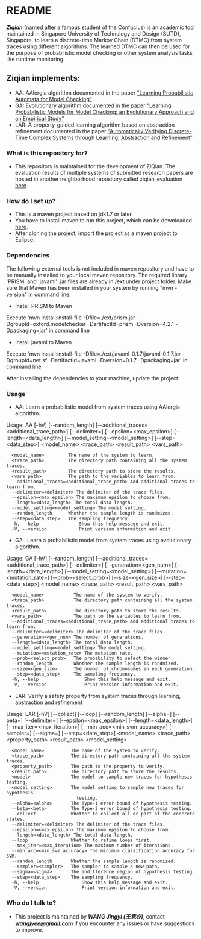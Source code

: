 # README #

***Ziqian*** (named after a famous student of the Confucius) is an academic tool maintained in Singapore University of Technology and Design (SUTD), Singapore, to learn a discrete-time Markov Chain (DTMC) from system traces using different algorithms. The learned DTMC can then be used for the purpose of probabilistic model checking or other system analysis tasks like runtime monitoring. 

## Ziqian implements: ##
* AA: AAlergia algorithm documented in the paper ["Learning Probabilistic Automata for Model Checking"](https://ieeexplore.ieee.org/abstract/document/6042035/) 
* GA: Evolutionary algorithm documented in the paper ["Learning Probabilistic Models for Model Checking: an Evolutionary Approach and an Empirical Study"](https://link.springer.com/article/10.1007/s10009-018-0492-7)
* LAR: A property-guided learning algorithm based on abstraction refinement documented in the paper ["Automatically Verifying Discrete-Time Complex Systems through Learning, Abstraction and Refinement"](https://arxiv.org/abs/1610.06371)

### What is this repository for? ###

* This repository is maintained for the development of ZiQian. The evaluation results of multiple systems of submitted research papers are hosted in another neighborhood repository called ziqian_evaluation [here](https://bitbucket.org/jingyi_wang/ziqian_evaluation). 

### How do I set up? ###

* This is a maven project based on jdk1.7 or later.
* You have to install maven to run this project, which can be downloaded [here](http://maven.apache.org/).
* After cloning the project, import the project as a maven project to Eclipse.

### Dependencies ###
The following external tools is not included in maven repository and have to be manually installed to your local maven repository. The required library 'PRISM' and 'javaml' .jar files are already in /ext under project folder. Make sure that Maven has been installed in your system by running "mvn -version" in command line. 

* Install PRISM to Maven

Execute 'mvn install:install-file -Dfile=./ext/prism.jar -DgroupId=oxford.modelchecker 
    -DartifactId=prism -Dversion=4.2.1 -Dpackaging=jar' in command line

* Install javaml to Maven

Execute 'mvn install:install-file -Dfile=./ext/javaml-0.1.7/javaml-0.1.7.jar -DgroupId=net.sf 
    -DartifactId=javaml -Dversion=0.1.7 -Dpackaging=jar' in command line

After installing the dependencies to your machine, update the project.

### Usage ###
* AA: Learn a probabilistic model from system traces using AAlergia algorithm.

Usage: AA [-hV] [--random_length] [--additional_traces=<additional_trace_path>]
          [--delimiter=<delimiter>] [--epsilon=<max_epsilon>]
          [--length=<data_length>] [--model_setting=<model_setting>]
          [--step=<data_step>] <model_name> <trace_path> <result_path>
          <vars_path>

      <model_name>         The name of the system to learn.  
      <trace_path>         The directory path containing all the system traces.
      <result_path>        The directory path to store the results.
      <vars_path>          The path to the variables to learn from.
      --additional_traces=<additional_trace_path> Add additional traces to learn from.
      --delimiter=<delimiter> The delimiter of the trace files.
      --epsilon=<max_epsilon> The maximum epsilon to choose from.
      --length=<data_length> The total data length.
      --model_setting=<model_setting> The model setting.
      --random_length      Whether the sample length is randmized.
      --step=<data_step>   The sampling frequency.
      -h, --help               Show this help message and exit.
      -V, --version            Print version information and exit.

* GA : Learn a probabilistic model from system traces using evolutionary algorithm.

Usage: GA [-hV] [--random_length] [--additional_traces=<additional_trace_path>]
          [--delimiter=<delimiter>] [--generation=<gen_num>]
          [--length=<data_length>] [--model_setting=<model_setting>]
          [--mutation=<mutation_rate>] [--prob=<select_prob>]
          [--size=<gen_size>] [--step=<data_step>] <model_name> <trace_path>
          <result_path> <vars_path>

      <model_name>           The name of the system to verify.
      <trace_path>           The directory path containing all the system traces.
      <result_path>          The directory path to store the results.
      <vars_path>            The path to the variables to learn from.
      --additional_traces=<additional_trace_path> Add additional traces to learn from.
      --delimiter=<delimiter> The delimiter of the trace files.
      --generation=<gen_num> The number of generations.
      --length=<data_length> The total data length.
      --model_setting=<model_setting> The model setting.
      --mutation=<mutation_rate> The mutation rate.
      --prob=<select_prob>   The probability to select the winner.
      --random_length        Whether the sample length is randmized.
      --size=<gen_size>      The number of chromosomes in each generation.
      --step=<data_step>     The sampling frequency.
      -h, --help                 Show this help message and exit.
      -V, --version              Print version information and exit.
  
  * LAR: Verify a safety property from system traces through learning, abstraction and refinement
  
  Usage: LAR [-hV] [--collect] [--loop] [--random_length] [--alpha=<alpha>]
           [--beta=<beta>] [--delimiter=<delimiter>] [--epsilon=<max_epsilon>]
           [--length=<data_length>] [--max_iter=<max_iteration>]
           [--min_acc=<min_svm_accuracy>] [--sampler=<sampler>]
           [--sigma=<sigma>] [--step=<data_step>] <model_name> <trace_path>
           <property_path> <result_path> <model> <model_setting>

      <model_name>          The name of the system to verify.
      <trace_path>          The directory path containing all the system traces.
      <property_path>       The path to the property to verify.
      <result_path>         The directory path to store the results.
      <model>               The model to sample new traces for hypothesis testing.
      <model_setting>       The model setting to sample new traces for hypothesis
                              testing.
      --alpha=<alpha>       The Type-1 error bound of hypothesis testing.
      --beta=<beta>         The Type-2 error bound of hypothesis testing.
      --collect             Whether to collect all or part of the concrete states.
      --delimiter=<delimiter> The delimiter of the trace files.
      --epsilon=<max_epsilon> The maximum epsilon to choose from.
      --length=<data_length> The total data length.
      --loop                Whether to refine loops first.
      --max_iter=<max_iteration> The maximum number of iterations.
      --min_acc=<min_svm_accuracy> The minimum classification accuracy for SVM.
      --random_length       Whether the sample length is randmized.
      --sampler=<sampler>   The sampler to sample a new path.
      --sigma=<sigma>       The indifference region of hypothesis testing.
      --step=<data_step>    The sampling frequency.
      -h, --help                Show this help message and exit.
      -V, --version             Print version information and exit.
  
### Who do I talk to? ###

* This project is maintained by ***WANG Jingyi (王竟亦)***, contact ***wangjyee@gmail.com*** if you encounter any issues or have suggestions to improve.
